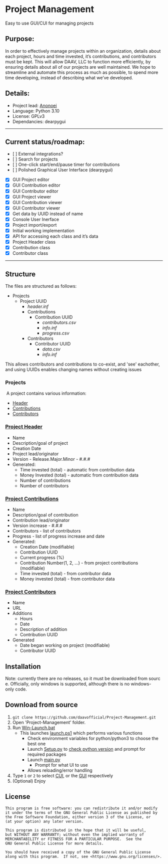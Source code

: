 # Project Management
 Easy to use GUI/CUI for managing projects

## Purpose:
In order to effectively manage projects within an organization, details about each project, hours and time invested, it’s contributions, and contributors must be kept. This will allow DAAV, LLC to function more efficiently, by ensuring details about all of our projects are well maintained. We hope to streamline and automate this process as much as possible, to spend more time developing, instead of describing what we’ve developed.

## Details:
 - Project lead: [Anonoei](https://github.com/Anonoei)
 - Language: Python 3.10
 - License: GPLv3
 - Dependancies: dearpygui

----

## Current status/roadmap:
 - [ ] External integrations?
 - [ ] Search for projects
 - [ ] One-click start/end/pause timer for contributions
 - [ ] Polished Graphical User Interface (dearpygui)
 - [X] GUI Project editor
 - [X] GUI Contribution editor
 - [X] GUI Contributor editor
 - [X] GUI Project viewer
 - [X] GUI Contribution viewer
 - [X] GUI Contributor viewer
 - [X] Get data by UUID instead of name
 - [X] Console User Inerface
 - [X] Project import/export
 - [X] Initial working implementation
 - [X] API for accessing each class and it’s data
 - [X] Project Header class
 - [X] Contribution class
 - [X] Contributor class

----
## Structure
The files are structured as follows:
 - Projects
   - Project UUID
     - *header.inf*
     - Contributions
       - Contribution UUID
         - *contributors.csv*
         - *info.inf*
         - *progress.csv*
     - Contributors
       - Contributor UUID
         - *data.csv*
         - *info.inf*

This allows contributors and contributions to co-exist, and 'see' eachother, and using UUIDs enables changing names without creating issues
### Projects
 A project contains various information:
 - [Header](https://github.com/daavofficial/Project-Management/blob/main/src/common_types/project.py)
 - [Contributions](https://github.com/daavofficial/Project-Management/blob/main/src/common_types/contribution.py)
 - [Contributors](https://github.com/daavofficial/Project-Management/blob/main/src/common_types/contributor.py)
### [Project Header](https://github.com/daavofficial/Project-Management/blob/main/src/common_types/project.py)
 - Name
 - Description/goal of project
 - Creation Date
 - Project lead/originator
 - Version - Release.Major.Minor - #.#.#
 - Generated:
   - Time invested (total) - automatic from contribution data
   - Money Invested (total) - automatic from contribution data
   - Number of contributions
   - Number of contributors
### [Project Contributions](https://github.com/daavofficial/Project-Management/blob/main/src/common_types/contribution.py)
 - Name
 - Description/goal of contribution
 - Contribution lead/originator
 - Version increase - #.#.#
 - Contributors - list of contributors
 - Progress - list of progress increase and date
 - Generated:
   - Creation Date (modifiable)
   - Contribution UUID
   - Current progress (%)
   - Contribution Number(1, 2, ...) - from project contributions (modifiable)
   - Time invested (total) - from contributor data
   - Money invested (total) - from contributor data
### [Project Contributors](https://github.com/daavofficial/Project-Management/blob/main/src/common_types/contributor.py)
 - Name
 - URL
 - Additions
   - Hours
   - Date
   - Description of addition
   - Contribution UUID
 - Generated
   - Date began working on project (modifiable)
   - Contributor UUID
      
## Installation
Note: currently there are no releases, so it must be downloaded from source. Officially, only windows is supported, although there is no windows-only code.

## Download from source
 1. `git clone https://github.com/daavofficial/Project-Management.git`
 3. Open 'Project-Management' folder.
 4. Run [Win-Launch.bat](https://github.com/daavofficial/Project-Management/blob/main/Win-Launch.bat)
    - This launches [launch.ps1](https://github.com/daavofficial/Project-Management/blob/main/src/launch/launch.ps1) which performs various functions
      - Check environment variables for python/python3 to choose the best one
      - Launch [Setup.py](https://github.com/daavofficial/Project-Management/blob/main/src/setup/Setup.py) to [check python version](https://github.com/daavofficial/Project-Management/blob/main/src/setup/SetupPython.py) and prompt for required packages
      - Launch [main.py](https://github.com/daavofficial/Project-Management/blob/main/src/main.py)
        - Prompt for what UI to use 
      - Allows reloading/error handling
 5. Type `1` or `2` to select [CUI](https://github.com/daavofficial/Project-Management/blob/main/src/cui/cui.py), or the [GUI](https://github.com/daavofficial/Project-Management/blob/main/src/gui/gui.py) respectively
 6. (Optional) Enjoy

## License
    This program is free software: you can redistribute it and/or modify
    it under the terms of the GNU General Public License as published by
    the Free Software Foundation, either version 3 of the License, or
    (at your option) any later version.

    This program is distributed in the hope that it will be useful,
    but WITHOUT ANY WARRANTY; without even the implied warranty of
    MERCHANTABILITY or FITNESS FOR A PARTICULAR PURPOSE.  See the
    GNU General Public License for more details.

    You should have received a copy of the GNU General Public License
    along with this program.  If not, see <https://www.gnu.org/licenses/>.
